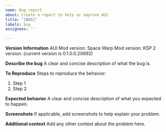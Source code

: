 ```yaml
---
name: Bug report
about: Create a report to help us improve AUI
title: "[BUG]"
labels: bug
assignees: ''

---
```


**Version Information**
AUI Mod version: 
Space Warp Mod version:
KSP 2 version: (current version is 0.1.0.0.20892)

**Describe the bug**
A clear and concise description of what the bug is.

**To Reproduce**
Steps to reproduce the behavior:
1. Step 1
2. Step 2

**Expected behavior**
A clear and concise description of what you expected to happen.

**Screenshots**
If applicable, add screenshots to help explain your problem.

**Additional context**
Add any other context about the problem here.
